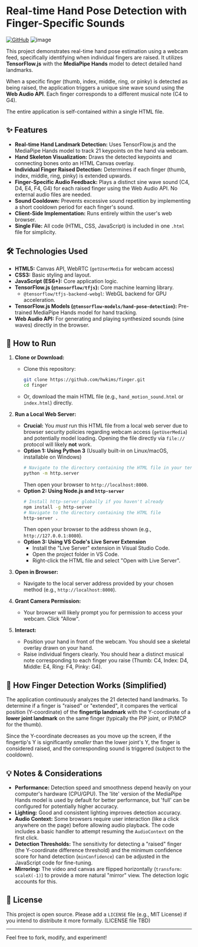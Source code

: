 # Real-time Hand Pose Detection with Finger-Specific Sounds

[![GitHub](https://img.shields.io/badge/GitHub-hwkims-blue?logo=github)](https://github.com/hwkims)
![image](https://github.com/user-attachments/assets/aea35a2c-d07a-4a04-b816-00feecc978b2)

This project demonstrates real-time hand pose estimation using a webcam feed, specifically identifying when individual fingers are raised. It utilizes **TensorFlow.js** with the **MediaPipe Hands** model to detect detailed hand landmarks.

When a specific finger (thumb, index, middle, ring, or pinky) is detected as being raised, the application triggers a unique sine wave sound using the **Web Audio API**. Each finger corresponds to a different musical note (C4 to G4).

The entire application is self-contained within a single HTML file.

## ✨ Features

*   **Real-time Hand Landmark Detection:** Uses TensorFlow.js and the MediaPipe Hands model to track 21 keypoints on the hand via webcam.
*   **Hand Skeleton Visualization:** Draws the detected keypoints and connecting bones onto an HTML Canvas overlay.
*   **Individual Finger Raised Detection:** Determines if each finger (thumb, index, middle, ring, pinky) is extended upwards.
*   **Finger-Specific Audio Feedback:** Plays a distinct sine wave sound (C4, D4, E4, F4, G4) for each raised finger using the Web Audio API. No external audio files are needed.
*   **Sound Cooldown:** Prevents excessive sound repetition by implementing a short cooldown period for each finger's sound.
*   **Client-Side Implementation:** Runs entirely within the user's web browser.
*   **Single File:** All code (HTML, CSS, JavaScript) is included in one `.html` file for simplicity.

## 🛠️ Technologies Used

*   **HTML5:** Canvas API, WebRTC (`getUserMedia` for webcam access)
*   **CSS3:** Basic styling and layout.
*   **JavaScript (ES6+):** Core application logic.
*   **TensorFlow.js (`@tensorflow/tfjs`):** Core machine learning library.
    *   `@tensorflow/tfjs-backend-webgl`: WebGL backend for GPU acceleration.
*   **TensorFlow.js Models (`@tensorflow-models/hand-pose-detection`):** Pre-trained MediaPipe Hands model for hand tracking.
*   **Web Audio API:** For generating and playing synthesized sounds (sine waves) directly in the browser.

## 🚀 How to Run

1.  **Clone or Download:**
    *   Clone this repository:
        ```bash
        git clone https://github.com/hwkims/finger.git
        cd finger
        ```
    *   Or, download the main HTML file (e.g., `hand_motion_sound.html` or `index.html`) directly.

2.  **Run a Local Web Server:**
    *   **Crucial:** You *must* run this HTML file from a local web server due to browser security policies regarding webcam access (`getUserMedia`) and potentially model loading. Opening the file directly via `file://` protocol will likely **not** work.
    *   **Option 1: Using Python 3** (Usually built-in on Linux/macOS, installable on Windows)
        ```bash
        # Navigate to the directory containing the HTML file in your terminal
        python -m http.server
        ```
        Then open your browser to `http://localhost:8000`.
    *   **Option 2: Using Node.js and `http-server`**
        ```bash
        # Install http-server globally if you haven't already
        npm install -g http-server
        # Navigate to the directory containing the HTML file
        http-server .
        ```
        Then open your browser to the address shown (e.g., `http://127.0.0.1:8080`).
    *   **Option 3: Using VS Code's Live Server Extension**
        *   Install the "Live Server" extension in Visual Studio Code.
        *   Open the project folder in VS Code.
        *   Right-click the HTML file and select "Open with Live Server".

3.  **Open in Browser:**
    *   Navigate to the local server address provided by your chosen method (e.g., `http://localhost:8000`).

4.  **Grant Camera Permission:**
    *   Your browser will likely prompt you for permission to access your webcam. Click "Allow".

5.  **Interact:**
    *   Position your hand in front of the webcam. You should see a skeletal overlay drawn on your hand.
    *   Raise individual fingers clearly. You should hear a distinct musical note corresponding to each finger you raise (Thumb: C4, Index: D4, Middle: E4, Ring: F4, Pinky: G4).

## 📝 How Finger Detection Works (Simplified)

The application continuously analyzes the 21 detected hand landmarks. To determine if a finger is "raised" or "extended", it compares the vertical position (Y-coordinate) of the **fingertip landmark** with the Y-coordinate of a **lower joint landmark** on the same finger (typically the PIP joint, or IP/MCP for the thumb).

Since the Y-coordinate decreases as you move up the screen, if the fingertip's Y is significantly *smaller* than the lower joint's Y, the finger is considered raised, and the corresponding sound is triggered (subject to the cooldown).

## 💡 Notes & Considerations

*   **Performance:** Detection speed and smoothness depend heavily on your computer's hardware (CPU/GPU). The 'lite' version of the MediaPipe Hands model is used by default for better performance, but 'full' can be configured for potentially higher accuracy.
*   **Lighting:** Good and consistent lighting improves detection accuracy.
*   **Audio Context:** Some browsers require user interaction (like a click anywhere on the page) before allowing audio playback. The code includes a basic handler to attempt resuming the `AudioContext` on the first click.
*   **Detection Thresholds:** The sensitivity for detecting a "raised" finger (the Y-coordinate difference threshold) and the minimum confidence score for hand detection (`minConfidence`) can be adjusted in the JavaScript code for fine-tuning.
*   **Mirroring:** The video and canvas are flipped horizontally (`transform: scaleX(-1)`) to provide a more natural "mirror" view. The detection logic accounts for this.

## 📄 License

This project is open source. Please add a `LICENSE` file (e.g., MIT License) if you intend to distribute it more formally. (LICENSE file TBD)

---

Feel free to fork, modify, and experiment!
